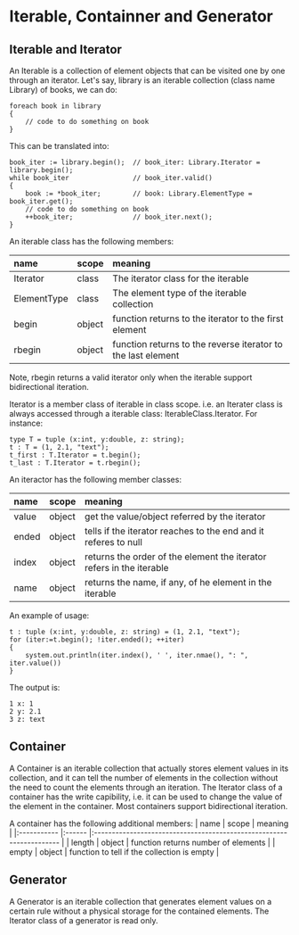 # Iterable, Containner and Generator

## Iterable and Iterator

An Iterable is a collection of element objects that can be visited one by one through an iterator.
Let's say, library is an iterable collection (class name Library) of books, we can do:

```altscript
foreach book in library
{
    // code to do something on book 
}
```

This can be translated into:

```altscript
book_iter := library.begin();  // book_iter: Library.Iterator = library.begin();
while book_iter                // book_iter.valid()
{
    book := *book_iter;        // book: Library.ElementType = book_iter.get();
    // code to do something on book 
    ++book_iter;               // book_iter.next();
}
```

An iterable class has the following members:

| name        | scope  | meaning                                                              |
|:----------- |:------ |:-------------------------------------------------------------------- |
| Iterator    | class  | The iterator class for the iterable                                  |
| ElementType | class  | The element type of the iterable collection                          |
| begin       | object | function returns to the iterator to the first element                |
| rbegin      | object | function returns to the reverse iterator to the last element         |

Note, rbegin returns a valid iterator only when the iterable support bidirectional iteration.

Iterator is a member class of iterable in class scope. i.e. an Iterater class is always accessed
through a iterable class: IterableClass.Iterator. For instance:

```altscript
type T = tuple (x:int, y:double, z: string);
t : T = (1, 2.1, "text");
t_first : T.Iterator = t.begin();
t_last : T.Iterator = t.rbegin();
```

An iteractor has the following member classes:

| name     | scope  | meaning                                                              |
|:-------- |:------ |:-------------------------------------------------------------------- |
| value    | object | get the value/object referred by the iterator                        |
| ended    | object | tells if the iterator reaches to the end and it referes to null      |
| index    | object | returns the order of the element the iterator refers in the iterable |
| name     | object | returns the name, if any, of he element in the iterable              |

An example of usage:

```altscript
t : tuple (x:int, y:double, z: string) = (1, 2.1, "text");
for (iter:=t.begin(); !iter.ended(); ++iter)
{
    system.out.println(iter.index(), ' ', iter.nmae(), ": ", iter.value())
}
```
The output is:
```altscript
1 x: 1
2 y: 2.1
3 z: text
```


## Container

A Container is an iterable collection that actually stores element values in its collection,
and it can tell the number of elements in the collection without the need to count the elements
through an iteration. The Iterator class of a container has the write capibility, i.e. it can
be used to change the value of the element in the container. Most containers support bidirectional
iteration.

A container has the following additional members:
| name        | scope  | meaning                                                              |
|:----------- |:------ |:-------------------------------------------------------------------- |
| length      | object | function returns number of elements                                  |
| empty       | object | function to tell if the collection is empty                          |

## Generator

A Generator is an iterable collection that generates element values on a certain rule without a
physical storage for the contained elements. The Iterator class of a generator is read only.



